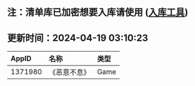 ## 注：清单库已加密想要入库请使用 ([入库工具](https://github.com/BlankTMing/ManifestAutoUpdate/releases))

## 更新时间：2024-04-19 03:10:23
| AppID | 名称 | 类型  |
| :-------------------- | :----------------------------- | :----------- |
| 1371980 | 《恶意不息》| Game |
